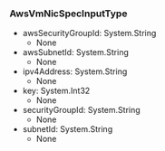 ### AwsVmNicSpecInputType
- awsSecurityGroupId: System.String
  - None
- awsSubnetId: System.String
  - None
- ipv4Address: System.String
  - None
- key: System.Int32
  - None
- securityGroupId: System.String
  - None
- subnetId: System.String
  - None
